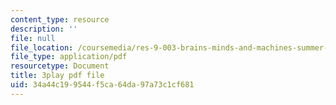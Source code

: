 ```yaml
---
content_type: resource
description: ''
file: null
file_location: /coursemedia/res-9-003-brains-minds-and-machines-summer-course-summer-2015/34a44c199544f5ca64da97a73c1cf681_cyQZP23YbCY.pdf
file_type: application/pdf
resourcetype: Document
title: 3play pdf file
uid: 34a44c19-9544-f5ca-64da-97a73c1cf681
---
```

